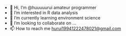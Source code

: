 - 👋 Hi, I’m @huuuuurui amateur programmer
- 👀 I’m interested in R data analysis
- 🌱 I’m currently learning environment science
- 💞️ I’m looking to collaborate on ...
- 📫 How to reach me hurui19941222478021@gmail.com

<!---
huuuuurui/huuuuurui is a ✨ special ✨ repository because its `README.md` (this file) appears on your GitHub profile.
You can click the Preview link to take a look at your changes.
--->
